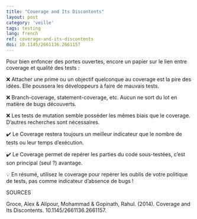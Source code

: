 ```yaml
---
title: "Coverage and Its Discontents"
layout: post
category: 'veille'
tags: testing
lang: french
ref: coverage-and-its-discontents
doi: 10.1145/2661136.2661157
---
```


Pour bien enfoncer des portes ouvertes, encore un papier sur le lien entre coverage et qualité des tests :

❌ Attacher une prime ou un objectif quelconque au coverage est la pire des idées. Elle poussera les développeurs à faire de mauvais tests.

❌ Branch-coverage, statement-coverage, etc. Aucun ne sort du lot en matière de bugs découverts.

❌ Les tests de mutation semble posséder les mêmes biais que le coverage. D’autres recherches sont nécessaires.

✔️ Le Coverage restera toujours un meilleur indicateur que le nombre de tests ou leur temps d’exécution.

✔️ Le Coverage permet de repérer les parties du code sous-testées, c’est son principal (seul ?) avantage.

💡 En résumé, utilisez le coverage pour repérer les oublis de votre politique de tests, pas comme indicateur d’absence de bugs !

SOURCES

Groce, Alex &amp; Alipour, Mohammad &amp; Gopinath, Rahul. (2014). Coverage and Its Discontents. 10.1145/2661136.2661157.